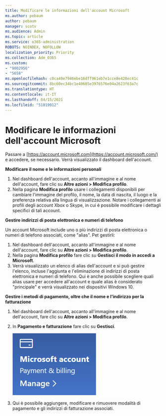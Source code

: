 ```yaml
---
title: Modificare le informazioni dell'account Microsoft
ms.author: pebaum
author: pebaum
manager: scotv
ms.audience: Admin
ms.topic: article
ms.service: o365-administration
ROBOTS: NOINDEX, NOFOLLOW
localization_priority: Priority
ms.collection: Adm_O365
ms.custom:
- "9002956"
- "5658"
ms.openlocfilehash: c0ca49e7946ebe16dff961eb7e1cce8e428ec41c
ms.sourcegitcommit: 8bc60ec34bc1e40685e3976576e04a2623f63a7c
ms.translationtype: HT
ms.contentlocale: it-IT
ms.lasthandoff: 04/15/2021
ms.locfileid: "51819012"
---
```

# <a name="change-my-microsoft-account-information"></a>Modificare le informazioni dell'account Microsoft

Passare a [https://account.microsoft.com](https://account.microsoft.com/) e accedere, se necessario. Verrà visualizzato il dashboard dell'account.  

**Modificare il nome e le informazioni personali**

1. Nel dashboard dell'account, accanto all'immagine e al nome dell'account, fare clic su **Altre azioni > Modifica profilo**.
2. Nella pagina **Modifica profilo** usare i collegamenti disponibili per cambiare l'immagine del profilo, il nome, la data di nascita, il luogo e la preferenza relativa alla lingua di visualizzazione. Notare i collegamenti ai profili degli account Xbox o Skype, in cui è possibile modificare i dettagli specifici di tali account.

**Gestire indirizzi di posta elettronica e numeri di telefono**

Un account Microsoft include uno o più indirizzi di posta elettronica o numeri di telefono associati, come "alias". Pet gestirli:

1. Nel dashboard dell'account, accanto all'immagine e al nome dell'account, fare clic su **Altre azioni > Modifica profilo**.
2. Nella pagina **Modifica profilo** fare clic su **Gestisci il modo in accedi a Microsoft**. 
3. Verrà visualizzato un elenco di alias dell'account e si può gestire l'elenco, incluse l'aggiunta e l'eliminazione di indirizzi di posta elettronica e numeri di telefono. Qui è anche possibile scegliere quali alias usare per accedere all'account e quale alias è considerato "principale" e verrà visualizzato nei dispositivi Windows 10.

**Gestire i metodi di pagamento, oltre che il nome e l'indirizzo per la fatturazione** 

1. Nel dashboard dell'account, accanto all'immagine e al nome dell'account, fare clic su **Altre azioni > Modifica profilo**.
2. In **Pagamento e fatturazione** fare clic su **Gestisci**.

    ![Gestire pagamento e fatturazione](media/manage-account.png)

3. Qui è possibile aggiungere, modificare e rimuovere modalità di pagamento e gli indirizzi di fatturazione associati. 
